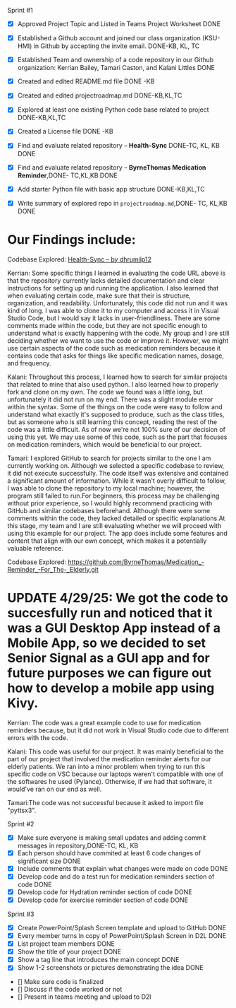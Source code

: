 Sprint #1
- [x] Approved Project Topic and Listed in Teams Project Worksheet DONE
- [x] Established a Github account and joined our class organization (KSU-HMI) in Github by accepting the invite email. DONE-KB, KL, TC
- [x] Established Team and ownership of a code repository in our Github organization: Kerrian Bailey, Tamari Caston, and Kalani Littles DONE
- [X] Created and edited README.md file DONE -KB
- [X] Created and edited projectroadmap.md DONE-KB,KL,TC
- [X] Explored at least one existing Python code base related to project DONE-KB,KL,TC
- [x] Created a License file DONE -KB
- [x] Find and evaluate related repository – **Health-Sync** DONE-TC, KL, KB DONE
- [X] Find and evaluate related repository – **ByrneThomas Medication Reminder**,DONE- TC,KL,KB DONE
- [x] Add starter Python file with basic app structure DONE-KB,KL,TC
- [x] Write summary of explored repo in `projectroadmap.md`,DONE- TC, KL,KB DONE
  

      
# Our Findings include:
Codebase Explored: [Health-Sync – by dhrumilp12](https://github.com/dhrumilp12/Health-Sync)

Kerrian: Some specific things I learned in evaluating the code URL above is that the repository currently lacks detailed documentation and clear instructions for setting up and running the application. I also learned that when evaluating certain code, make sure that their is structure, organization, and readability. Unfortunately, this code did not run and it was kind of long. I was able to clone it to my computer and access it in Visual Studio Code, but I would say it lacks in user-friendliness. There are some comments made within the code, but they are not specific enough to understand what is exactly happening with the code. My group and I are still deciding whether we want to use the code or improve it. However, we might use certain aspects of the code such as medication reminders because it contains code that asks for things like specific medication names, dosage, and frequency.

Kalani: Throughout this process, I learned how to search for similar projects that related to mine that also used python. I also learned how to properly fork and clone on my own. The code we found was a little long, but unfortunately it did not run on my end. There was a slight module error within the syntax. Some of the things on the code were easy to follow and understand what exactly it's supposed to produce, such as the class titles, but as someone who is still learning this concept, reading the rest of the code was a little difficult. As of now we're not 100% sure of our decision of using this yet. We may use some of this code, such as the part that focuses on medication reminders, which would be beneficial to our project.

Tamari: I explored GitHub to search for projects similar to the one I am currently working on. Although we selected a specific codebase to review, it did not execute successfully. The code itself was extensive and contained a significant amount of information. While it wasn't overly difficult to follow, I was able to clone the repository to my local machine; however, the program still failed to run.For beginners, this process may be challenging without prior experience, so I would highly recommend practicing with GitHub and similar codebases beforehand. Although there were some comments within the code, they lacked detailed or specific explanations.At this stage, my team and I are still evaluating whether we will proceed with using this example for our project. The app does include some features and content that align with our own concept, which makes it a potentially valuable reference.

Codebase Explored: https://github.com/ByrneThomas/Medication_-Reminder_-For_The-_Elderly.git

# UPDATE 4/29/25: We got the code to succesfully run and noticed that it was a GUI Desktop App instead of a Mobile App, so we decided to set Senior Signal as a GUI app and for future purposes we can figure out how to develop a mobile app using Kivy.

Kerrian: The code was a great example code to use for medication reminders because, but it did not work in Visual Studio code due to different errors with the code.

Kalani: This code was useful for our project. It was mainly beneficial to the part of our project that involved the medication reminder alerts for our elderly patients. We ran into a minor problem when trying to run this specific code on VSC because our laptops weren't compatible with one of the softwares he used (Pylance). Otherwise, if we had that software, it would've ran on our end as well.

Tamari:The code was not successful because it asked to import file "pyttsx3".

Sprint #2
- [X] Make sure everyone is making small updates and adding commit messages in repository,DONE-TC, KL, KB
- [X] Each person should have commited at least 6 code changes of significant size DONE
- [X] Include comments that explain what changes were made on code DONE
- [X] Develop code and do a test run for medication reminders section of code DONE
- [X] Develop code for Hydration reminder section of code DONE
- [X] Develop code for exercise reminder section of code DONE

Sprint #3
- [X] Create PowerPoint/Splash Screen template and upload to GitHub DONE
- [X] Every member turns in copy of PowerPoint/Splash Screen in D2L DONE
- [X] List project team members DONE
- [X] Show the title of your project DONE
- [X] Show a tag line that introduces the main concept DONE
- [X] Show 1-2 screenshots or pictures demonstrating the idea DONE
- [] Make sure code is finalized
- [] Discuss if the code worked or not
- [] Present in teams meeting and upload to D2l
